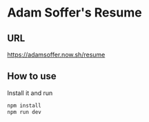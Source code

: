 # Adam Soffer's Resume

## URL
https://adamsoffer.now.sh/resume

## How to use
Install it and run

```bash
npm install
npm run dev
```
